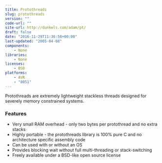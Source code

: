 ```yaml
---
title: Protothreads
slug: protothreads
version: ""
code-url: ""
site-url: http://dunkels.com/adam/pt/
draft: false
date: "2016-11-29T11:36:58+00:00"
last-updated: "2005-04-08"
components:
    - None
libraries:
    - None
licenses:
    - BSD
platforms:
    - AVR
    - "8051"
---
```

Protothreads are extremely lightweight stackless threads designed for severely memory constrained systems.

<!--more-->

### Features
- Very small RAM overhead - only two bytes per protothread and no extra stacks
- Highly portable - the protothreads library is 100% pure C and no architecture specific assembly code
- Can be used with or without an OS
- Provides blocking wait without full multi-threading or stack-switching
- Freely available under a BSD-like open source license


